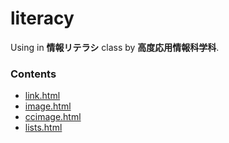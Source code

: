 <!DOCTYPE HTML>
<HTML lang="ja">
<head>
    
</head>
<body>

  <h1>literacy</h1>
  <p>Using in <b>情報リテラシ</b> class by <b>高度応用情報科学科</b>.</p>
  <h3>Contents</h3>
  <ul>
    <li><a href="https://my-84.github.io/literacy/link.html">link.html</a></li>
    <li><a href="https://my-84.github.io/literacy/image.html">image.html</a></li>
    <li><a href="https://my-84.github.io/literacy/ccimage.html">ccimage.html</a></li>
    <li><a href="https://my-84.github.io/literacy/lists.html">lists.html</a></li>
  </ul>

</body>
<!--
  <style>
  h3 {
    height: 20px;
  </style>
-->
